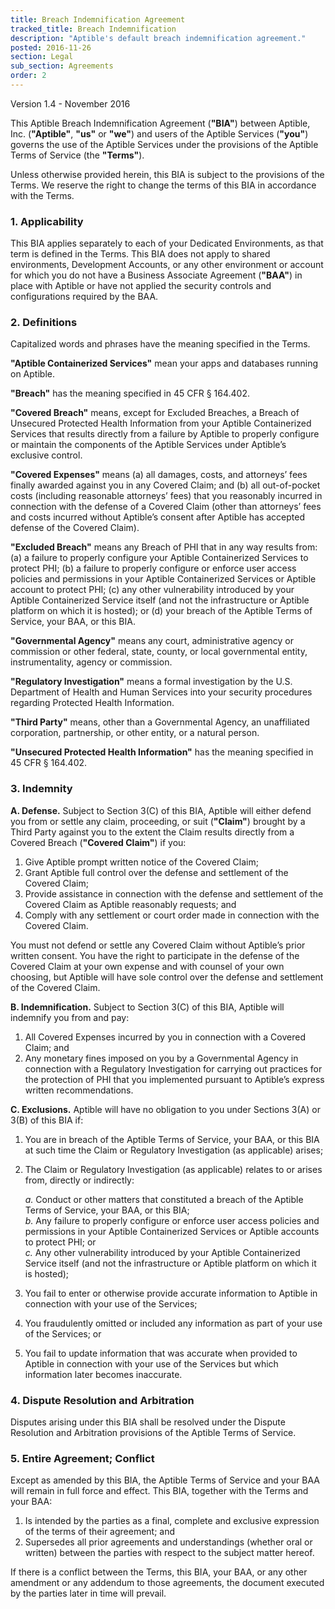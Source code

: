 ```yaml
---
title: Breach Indemnification Agreement
tracked_title: Breach Indemnification
description: "Aptible's default breach indemnification agreement."
posted: 2016-11-26
section: Legal
sub_section: Agreements
order: 2
---
```


Version 1.4 - November 2016

This Aptible Breach Indemnification Agreement (**"BIA"**) between Aptible, Inc. (**"Aptible"**, **"us"** or **"we"**) and users of the Aptible Services (**"you"**) governs the use of the Aptible Services under the provisions of the Aptible Terms of Service (the **"Terms"**).

Unless otherwise provided herein, this BIA is subject to the provisions of the Terms. We reserve the right to change the terms of this BIA in accordance with the Terms.

### 1. Applicability  
This BIA applies separately to each of your Dedicated Environments, as that term is defined in the Terms. This BIA does not apply to shared environments, Development Accounts, or any other environment or account for which you do not have a Business Associate Agreement (**"BAA"**) in place with Aptible or have not applied the security controls and configurations required by the BAA.

### 2. Definitions
Capitalized words and phrases have the meaning specified in the Terms.

**"Aptible Containerized Services"** mean your apps and databases running on Aptible.

**"Breach"** has the meaning specified in 45 CFR § 164.402.

**"Covered Breach"** means, except for Excluded Breaches, a Breach of Unsecured Protected Health Information from your Aptible Containerized Services that results directly from a failure by Aptible to properly configure or maintain the components of the Aptible Services under Aptible’s exclusive control.

**"Covered Expenses"** means (a) all damages, costs, and attorneys’ fees finally awarded against you in any Covered Claim; and (b) all out-of-pocket costs (including reasonable attorneys’ fees) that you reasonably incurred in connection with the defense of a Covered Claim (other than attorneys’ fees and costs incurred without Aptible’s consent after Aptible has accepted defense of the Covered Claim).

**"Excluded Breach"** means any Breach of PHI that in any way results from: (a) a failure to properly configure your Aptible Containerized Services to protect PHI; (b) a failure to properly configure or enforce user access policies and permissions in your Aptible Containerized Services or Aptible account to protect PHI; (c&#41; any other vulnerability introduced by your Aptible Containerized Service itself (and not the infrastructure or Aptible platform on which it is hosted); or (d) your breach of the Aptible Terms of Service, your BAA, or this BIA.

**"Governmental Agency"** means any court, administrative agency or commission or other federal, state, county, or local governmental entity, instrumentality, agency or commission.

**"Regulatory Investigation"** means a formal investigation by the U.S. Department of Health and Human Services into your security procedures regarding Protected Health Information.

**"Third Party"** means, other than a Governmental Agency, an unaffiliated corporation, partnership, or other entity, or a natural person.

**"Unsecured Protected Health Information"** has the meaning specified in 45 CFR § 164.402.

### 3. Indemnity
**A. Defense.**  Subject to Section 3(C&#41; of this BIA, Aptible will either defend you from or settle any claim, proceeding, or suit (**"Claim"**) brought by a Third Party against you to the extent the Claim results directly from a Covered Breach (**"Covered Claim"**) if you:  

1. Give Aptible prompt written notice of the Covered Claim;  
2. Grant Aptible full control over the defense and settlement of the Covered Claim;  
3. Provide assistance in connection with the defense and settlement of the Covered Claim as Aptible reasonably requests; and  
4. Comply with any settlement or court order made in connection with the Covered Claim.  

You must not defend or settle any Covered Claim without Aptible’s prior written consent.  You have the right to participate in the defense of the Covered Claim at your own expense and with counsel of your own choosing, but Aptible will have sole control over the defense and settlement of the Covered Claim.

**B. Indemnification.**  Subject to Section 3(C&#41; of this BIA, Aptible will indemnify you from and pay:

1. All Covered Expenses incurred by you in connection with a Covered Claim; and
2. Any monetary fines imposed on you by a Governmental Agency in connection with a Regulatory Investigation for carrying out practices for the protection of PHI that you implemented pursuant to Aptible’s express written recommendations.

**C. Exclusions.**  Aptible will have no obligation to you under Sections 3(A) or 3(B) of this BIA if:

1. You are in breach of the Aptible Terms of Service, your BAA, or this BIA at such time the Claim or Regulatory Investigation (as applicable) arises;
2. The Claim or Regulatory Investigation (as applicable) relates to or arises from, directly or indirectly:

    _a._ Conduct or other matters that constituted a breach of the Aptible Terms of Service, your BAA, or this BIA;  
    _b._ Any failure to properly configure or enforce user access policies and permissions in your Aptible Containerized Services or Aptible accounts to protect PHI; or  
    _c._ Any other vulnerability introduced by your Aptible Containerized Service itself (and not the infrastructure or Aptible platform on which it is hosted);  

3. You fail to enter or otherwise provide accurate information to Aptible in connection with your use of the Services;  
4. You fraudulently omitted or included any information as part of your use of the Services; or
5. You fail to update information that was accurate when provided to Aptible in connection with your use of the Services but which information later becomes inaccurate.

### 4. Dispute Resolution and Arbitration  
Disputes arising under this BIA shall be resolved under the Dispute Resolution and Arbitration provisions of the Aptible Terms of Service.

### 5. Entire Agreement; Conflict  
Except as amended by this BIA, the Aptible Terms of Service and your BAA will remain in full force and effect. This BIA, together with the Terms and your BAA:

1. Is intended by the parties as a final, complete and exclusive expression of the terms of their agreement;  and  
2. Supersedes all prior agreements and understandings (whether oral or written) between the parties with respect to the subject matter hereof.

If there is a conflict between the Terms, this BIA, your BAA, or any other amendment or any addendum to those agreements, the document executed by the parties later in time will prevail.
